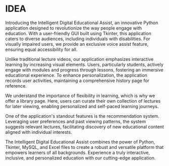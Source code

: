 # IDEA
Introducing the Intelligent Digital Educational Assist, an innovative Python application designed to revolutionize the way people engage with education. With a user-friendly GUI built using Tkinter, this application caters to diverse audiences, including individuals with disabilities. For visually impaired users, we provide an exclusive voice assist feature, ensuring equal accessibility for all.

Unlike traditional lecture videos, our application emphasizes interactive learning by increasing visual elements. Users, particularly students, actively engage with modules and progress through lessons, fostering an immersive educational experience. To enhance personalization, the application records user activities, maintaining a comprehensive history page for reference.

We understand the importance of flexibility in learning, which is why we offer a library page. Here, users can curate their own collection of lectures for later viewing, enabling personalized and self-paced learning journeys.

One of the application's standout features is the recommendation system. Leveraging user preferences and past viewing patterns, the system suggests relevant lectures, facilitating discovery of new educational content aligned with individual interests.

The Intelligent Digital Educational Assist combines the power of Python, Tkinter, MySQL, and Excel files to create a robust and versatile platform that empowers learners of all backgrounds. Experience a truly interactive, inclusive, and personalized education with our cutting-edge application.
